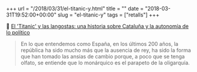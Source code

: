 +++
url = "/2018/03/31/el-titanic-y.html"
title = ""
date = "2018-03-31T19:52:00+00:00"
slug = "el-titanic-y"
tags = ["retalls"]
+++

📎 [El 'Titanic' y las langostas: una historia sobre Cataluña y la autonomía de lo político](https://www.lamarea.com/2018/03/28/titanic-langostas-historia-cataluna-autonomia-politico/)

> En lo que entendemos como España, en los últimos 200 años, la república ha sido mucho más que la ausencia de rey, ha sido la forma que han tomado las ansias de cambio porque, a poco que se tenga olfato, se entiende que lo monárquico es el parapeto de la oligarquía.

